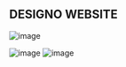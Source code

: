 ## DESIGNO WEBSITE
![image](https://user-images.githubusercontent.com/81410040/211804148-8b696dd3-4012-400d-9fb9-4a108df89a30.png)

![image](https://user-images.githubusercontent.com/81410040/211804348-f1c69911-5ac7-4e0c-9092-f36b7620fb03.png)
![image](https://user-images.githubusercontent.com/81410040/211804476-7d361b27-0ee3-400a-8a6b-edec811efa23.png)
